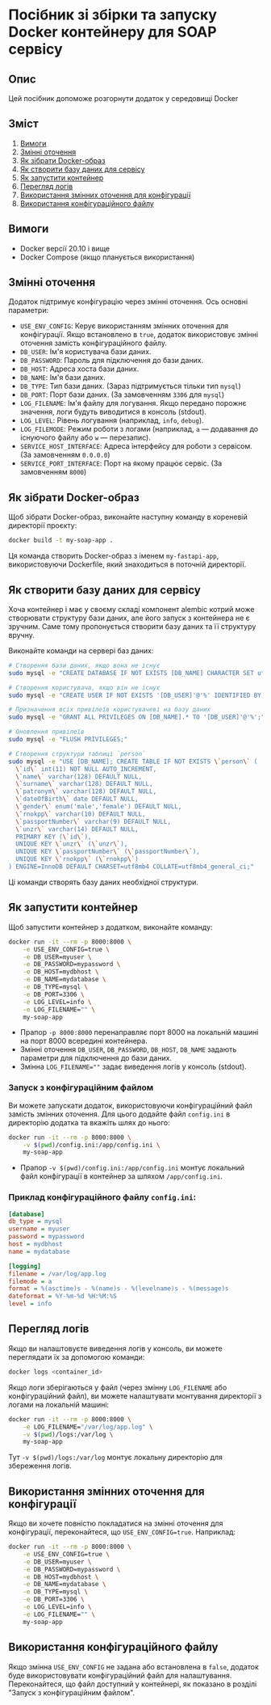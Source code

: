 # Посібник зі збірки та запуску Docker контейнеру для SOAP сервісу

## Опис

Цей посібник допоможе розгорнути додаток у середовищі Docker

## Зміст

1. [Вимоги](#вимоги)
2. [Змінні оточення](#змінні-оточення)
3. [Як зібрати Docker-образ](#як-зібрати-docker-образ)
4. [Як створити базу даних для сервісу](#як-створити-базу-даних-для-сервісу)
4. [Як запустити контейнер](#як-запустити-контейнер)
5. [Перегляд логів](#перегляд-логів)
6. [Використання змінних оточення для конфігурації](#використання-змінних-оточення-для-конфігурації)
7. [Використання конфігураційного файлу](#використання-конфігураційного-файлу)

## Вимоги

- Docker версії 20.10 і вище
- Docker Compose (якщо планується використання)

## Змінні оточення

Додаток підтримує конфігурацію через змінні оточення. Ось основні параметри:

- `USE_ENV_CONFIG`: Керує використанням змінних оточення для конфігурації. Якщо встановлено в `true`, додаток використовує змінні оточення замість конфігураційного файлу.
- `DB_USER`: Ім'я користувача бази даних.
- `DB_PASSWORD`: Пароль для підключення до бази даних.
- `DB_HOST`: Адреса хоста бази даних.
- `DB_NAME`: Ім'я бази даних.
- `DB_TYPE`: Тип бази даних. (Зараз підтримується тільки тип `mysql`)
- `DB_PORT`: Порт бази даних. (За замовченням `3306` для `mysql`)
- `LOG_FILENAME`: Ім'я файлу для логування. Якщо передано порожнє значення, логи будуть виводитися в консоль (stdout).
- `LOG_LEVEL`: Рівень логування (наприклад, `info`, `debug`).
- `LOG_FILEMODE`: Режим роботи з логами (наприклад, `a` — додавання до існуючого файлу або `w` — перезапис).
- `SERVICE_HOST_INTERFACE`: Адреса інтерфейсу для роботи з сервісом. (За замовченням `0.0.0.0`) 
- `SERVICE_PORT_INTERFACE`: Порт на якому працює сервіс. (За замовченням `8000`)

## Як зібрати Docker-образ

Щоб зібрати Docker-образ, виконайте наступну команду в кореневій директорії проєкту:

```bash
docker build -t my-soap-app .
```

Ця команда створить Docker-образ з іменем `my-fastapi-app`, використовуючи Dockerfile, який знаходиться в поточній директорії.

## Як створити базу даних для сервісу
Хоча контейнер і має у своєму складі компонент alembic котрий може створювати структуру бази даних, але його запуск з контейнера не є зручним.
Саме тому пропонується створити базу даних та її структуру вручну.

Виконайте команди на сервері баз даних:
```bash
# Створення бази даних, якщо вона не існує
sudo mysql -e "CREATE DATABASE IF NOT EXISTS [DB_NAME] CHARACTER SET utf8mb4 COLLATE utf8mb4_unicode_ci;"

# Створення користувача, якщо він не існує
sudo mysql -e "CREATE USER IF NOT EXISTS '[DB_USER]'@'%' IDENTIFIED BY '[DB_PASSWORD]';"

# Призначення всіх привілеїв користувачеві на базу даних
sudo mysql -e "GRANT ALL PRIVILEGES ON [DB_NAME].* TO '[DB_USER]'@'%';"

# Оновлення привілеїв
sudo mysql -e "FLUSH PRIVILEGES;"

# Створення структури таблиці `person`
sudo mysql -e "USE [DB_NAME]; CREATE TABLE IF NOT EXISTS \`person\` (
  \`id\` int(11) NOT NULL AUTO_INCREMENT,
  \`name\` varchar(128) DEFAULT NULL,
  \`surname\` varchar(128) DEFAULT NULL,
  \`patronym\` varchar(128) DEFAULT NULL,
  \`dateOfBirth\` date DEFAULT NULL,
  \`gender\` enum('male','female') DEFAULT NULL,
  \`rnokpp\` varchar(10) DEFAULT NULL,
  \`passportNumber\` varchar(9) DEFAULT NULL,
  \`unzr\` varchar(14) DEFAULT NULL,
  PRIMARY KEY (\`id\`),
  UNIQUE KEY \`unzr\` (\`unzr\`),
  UNIQUE KEY \`passportNumber\` (\`passportNumber\`),
  UNIQUE KEY \`rnokpp\` (\`rnokpp\`)
) ENGINE=InnoDB DEFAULT CHARSET=utf8mb4 COLLATE=utf8mb4_general_ci;"
```
Ці команди створять базу даних необхідної структури. 

## Як запустити контейнер

Щоб запустити контейнер з додатком, виконайте команду:

```bash
docker run -it --rm -p 8000:8000 \
    -e USE_ENV_CONFIG=true \
    -e DB_USER=myuser \
    -e DB_PASSWORD=mypassword \
    -e DB_HOST=mydbhost \
    -e DB_NAME=mydatabase \
    -e DB_TYPE=mysql \
    -e DB_PORT=3306 \
    -e LOG_LEVEL=info \
    -e LOG_FILENAME="" \
    my-soap-app
```

- Прапор `-p 8000:8000` перенаправляє порт 8000 на локальній машині на порт 8000 всередині контейнера.
- Змінні оточення `DB_USER`, `DB_PASSWORD`, `DB_HOST`, `DB_NAME` задають параметри для підключення до бази даних.
- Змінна `LOG_FILENAME=""` задає виведення логів у консоль (stdout).

### Запуск з конфігураційним файлом

Ви можете запускати додаток, використовуючи конфігураційний файл замість змінних оточення. Для цього додайте файл `config.ini` в директорію додатка та вкажіть шлях до нього:

```bash
docker run -it --rm -p 8000:8000 \
    -v $(pwd)/config.ini:/app/config.ini \
    my-soap-app
```

- Прапор `-v $(pwd)/config.ini:/app/config.ini` монтує локальний файл конфігурації в контейнер за шляхом `/app/config.ini`.

### Приклад конфігураційного файлу `config.ini`:

```ini
[database]
db_type = mysql
username = myuser
password = mypassword
host = mydbhost
name = mydatabase

[logging]
filename = /var/log/app.log
filemode = a
format = %(asctime)s - %(name)s - %(levelname)s - %(message)s
dateformat = %Y-%m-%d %H:%M:%S
level = info
```

## Перегляд логів

Якщо ви налаштовуєте виведення логів у консоль, ви можете переглядати їх за допомогою команди:

```bash
docker logs <container_id>
```

Якщо логи зберігаються у файл (через змінну `LOG_FILENAME` або конфігураційний файл), ви можете налаштувати монтування директорії з логами на локальній машині:

```bash
docker run -it --rm -p 8000:8000 \
    -e LOG_FILENAME="/var/log/app.log" \
    -v $(pwd)/logs:/var/log \
    my-soap-app
```

Тут `-v $(pwd)/logs:/var/log` монтує локальну директорію для збереження логів.

## Використання змінних оточення для конфігурації

Якщо ви хочете повністю покладатися на змінні оточення для конфігурації, переконайтеся, що `USE_ENV_CONFIG=true`. Наприклад:

```bash
docker run -it --rm -p 8000:8000 \
    -e USE_ENV_CONFIG=true \
    -e DB_USER=myuser \
    -e DB_PASSWORD=mypassword \
    -e DB_HOST=mydbhost \
    -e DB_NAME=mydatabase \
    -e DB_TYPE=mysql \
    -e DB_PORT=3306 \
    -e LOG_LEVEL=info \
    -e LOG_FILENAME="" \
    my-soap-app
```

## Використання конфігураційного файлу

Якщо змінна `USE_ENV_CONFIG` не задана або встановлена в `false`, додаток буде використовувати конфігураційний файл для налаштування. Переконайтеся, що файл доступний у контейнері, як показано в розділі "Запуск з конфігураційним файлом".
